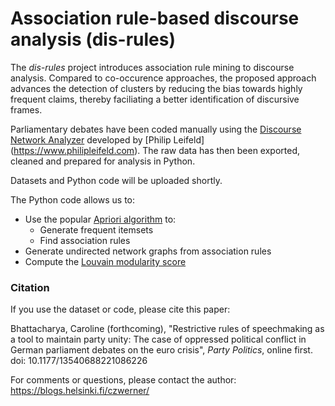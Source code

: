 # Association rule-based discourse analysis (dis-rules)
The *dis-rules* project introduces association rule mining to discourse analysis. Compared to co-occurence approaches, the proposed approach advances the detection of clusters by reducing the bias towards highly frequent claims, thereby faciliating a better identification of discursive frames.

Parliamentary debates have been coded manually using the [Discourse Network Analyzer](https://github.com/leifeld/dna) developed by [Philip Leifeld] (https://www.philipleifeld.com). The raw data has then been exported, cleaned and prepared for analysis in Python.

Datasets and Python code will be uploaded shortly.

The Python code allows us to:
* Use the popular [Apriori algorithm](http://rasbt.github.io/mlxtend/user_guide/frequent_patterns/apriori/) to:
    * Generate frequent itemsets
    * Find association rules
* Generate undirected network graphs from association rules
* Compute the [Louvain modularity score](https://github.com/taynaud/python-louvain/)

### Citation
If you use the dataset or code, please cite this paper:

Bhattacharya, Caroline (forthcoming), "Restrictive rules of speechmaking as a tool to maintain party unity: The case of oppressed political conflict in German parliament debates on the euro crisis", *Party Politics*, online first. doi: 10.1177/13540688221086226

For comments or questions, please contact the author: https://blogs.helsinki.fi/czwerner/
